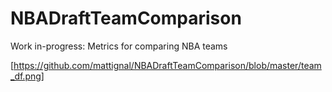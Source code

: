 # NBADraftTeamComparison

Work in-progress: Metrics for comparing NBA teams

[https://github.com/mattignal/NBADraftTeamComparison/blob/master/team_df.png]
